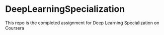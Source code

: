 # DeepLearningSpecialization
This repo is the completed assignment for Deep Learning Specialization on Coursera 

